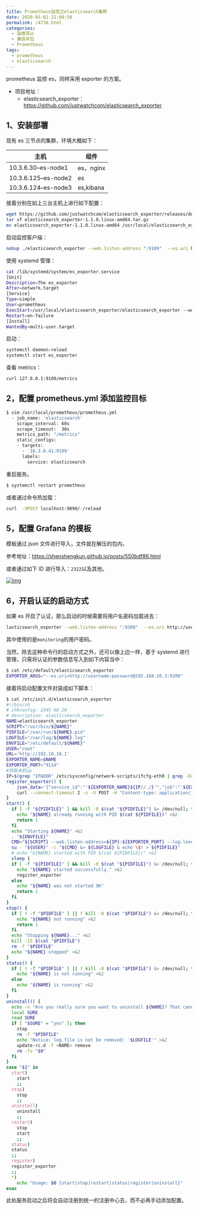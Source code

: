 ```yaml
---
title: Prometheus监控之elasticsearch集群
date: 2020-05-02 22:08:50
permalink: /4738.html
categories:
  - 运维观止
  - 兼容并包
  - Prometheus
tags:
  - prometheus
  - elasticsearch
---
```


prometheus 监控 es，同样采用 exporter 的方案。



- 项目地址：
  - elasticsearch_exporter：https://github.com/justwatchcom/elasticsearch_exporter



## 1、安装部署



现有 es 三节点的集群，环境大概如下：



| 主机                | 组件      |
| ------------------- | --------- |
| 10.3.6.30–es-node1  | es，nginx |
| 10.3.6.125–es-node2 | es        |
| 10.3.6.124–es-node3 | es,kibana |



接着分别在如上三台主机上进行如下配置：



```sh
wget https://github.com/justwatchcom/elasticsearch_exporter/releases/download/v1.1.0/elasticsearch_exporter-1.1.0.linux-amd64.tar.gz
tar xf elasticsearch_exporter-1.1.0.linux-amd64.tar.gz
mv elasticsearch_exporter-1.1.0.linux-amd64 /usr/local/elasticsearch_exporter
```



启动监控客户端：



```sh
nohup ./elasticsearch_exporter --web.listen-address ":9109"  --es.uri http://10.3.6.30:9200 &
```



使用 systemd 管理：



```sh
cat /lib/systemd/system/es_exporter.service
[Unit]
Description=The es_exporter
After=network.target
[Service]
Type=simple
User=prometheus
ExecStart=/usr/local/elasticsearch_exporter/elasticsearch_exporter --web.listen-address ":9308" --es.uri http://127.0.0.1:9200
Restart=on-failure
[Install]
WantedBy=multi-user.target
```



启动：



```sh
systemctl daemon-reload
systemctl start es_exporter
```



查看 metrics：



```sh
curl 127.0.0.1:9109/metrics
```



## 2，配置 prometheus.yml 添加监控目标



```sh
$ vim /usr/local/prometheus/prometheus.yml
  - job_name: 'elasticsearch'
    scrape_interval: 60s
    scrape_timeout:  30s
    metrics_path: "/metrics"
    static_configs:
    - targets:
      - '10.3.0.41:9109'
      labels:
        service: elasticsearch
```



重启服务。



```sh
$ systemctl restart prometheus
```



或者通过命令热加载：



```sh
curl  -XPOST localhost:9090/-/reload
```



## 5，配置 Grafana 的模板



模板通过 json 文件进行导入，文件就在解压的包内。



参考地址：https://shenshengkun.github.io/posts/550bdf86.html



或者通过如下 ID 进行导入：`2322`以及其他。





[![img](https://tvax3.sinaimg.cn/large/71cfeb93gy1geeelqmpw0j20jg0t6dim.jpg)](https://tvax3.sinaimg.cn/large/71cfeb93gy1geeelqmpw0j20jg0t6dim.jpg)





## 6，开启认证的启动方式



如果 es 开启了认证，那么启动的时候需要将用户名密码加载进去：



```sh
lasticsearch_exporter --web.listen-address ":9308"  --es.uri http://username:password@192.168.10.3:9200 & 
```



其中使用的是`monitoring`的用户密码。



当然，除去这种命令行的启动方式之外，还可以像上边一样，基于 systemd 进行管理，只需将认证的参数信息写入到如下内容当中：



```sh
$ cat /etc/default/elasticsearch_exporter
EXPORTER_ARGS="--es.uri=http://username:password@192.168.10.3:9200"
```



接着将启动配置文件封装成如下脚本：



```sh
$ cat /etc/init.d/elasticsearch_exporter
#!/bin/sh
# chkconfig: 2345 60 20
# description: elasticsearch_exporter
NAME=elasticsearch_exporter
SCRIPT="/usr/bin/${NAME}"
PIDFILE="/var/run/${NAME}.pid"
LOGFILE="/var/log/${NAME}.log"
ENVFILE="/etc/default/${NAME}"
USER="root"
URL='http://192.10.10.1'
EXPORTER_NAME=$NAME
EXPORTER_PORT="9114"
#获取本机ip
IP=$(grep "IPADDR" /etc/sysconfig/network-scripts/ifcfg-eth0 | grep -Eo "([0-9]{1,3}\.){3}[0-9]{1,3}")
register_exporter() {
    json_data='{"service_id":"'${EXPORTER_NAME}${IP//./}'","job":"'${EXPORTER_NAME}'","ip":"'${IP}'","port":"'$EXPORTER_PORT'","tags":"","meta": {"hostname": "'$(hostname)'"}}'
    curl --connect-timeout 2 -s -X POST -H "Content-type: application/json" -d "${json_data}" $URL 2>&1 > /dev/null
}
start() {
  if [ -f "${PIDFILE}" ] && kill -0 $(cat "${PIDFILE}") &> /dev/null; then
    echo "${NAME} already running with PID $(cat ${PIDFILE})" >&2
    return 1
  fi
  echo "Starting ${NAME}" >&2
  . "${ENVFILE}"
  CMD="${SCRIPT} --web.listen-address=${IP}:${EXPORTER_PORT} --log.level=error ${EXPORTER_ARGS}"
  su - "${USER}" -c "${CMD} &> ${LOGFILE} & echo \$! > ${PIDFILE}"
  # echo "${NAME} started with PID $(cat ${PIDFILE})" >&2
  sleep 1
  if [ -f "${PIDFILE}" ] && kill -0 $(cat "${PIDFILE}") &> /dev/null; then
    echo "${NAME} started successfully." >&2
    register_exporter
  else
    echo "${NAME} was not started OK"
    return 1
  fi
}
stop() {
  if [ ! -f "$PIDFILE" ] || ! kill -0 $(cat "$PIDFILE") &> /dev/null; then
    echo "${NAME} not running" >&2
    return 1
  fi
  echo "Stopping ${NAME}..." >&2
  kill -15 $(cat "$PIDFILE")
  rm -f "$PIDFILE"
  echo "${NAME} stopped" >&2
}
status() {
  if [ ! -f "$PIDFILE" ] || ! kill -0 $(cat "$PIDFILE") &> /dev/null; then
    echo "${NAME} is not running" >&2
  else
    echo "${NAME} is running" >&2
  fi
}
uninstall() {
  echo -n "Are you really sure you want to uninstall ${NAME}? That cannot be undone. [yes|No] "
  local SURE
  read SURE
  if [ "$SURE" = "yes" ]; then
    stop
    rm -f "$PIDFILE"
    echo "Notice: log file is not be removed: '$LOGFILE'" >&2
    update-rc.d -f <NAME> remove
    rm -fv "$0"
  fi
}
case "$1" in
  start)
    start
    ;;
  stop)
    stop
    ;;
  uninstall)
    uninstall
    ;;
  restart)
    stop
    start
    ;;
  status)
  status
  ;;
  register)
  register_exporter
  ;;
  *)
    echo "Usage: $0 {start|stop|restart|status|register|uninstall}"
esac
```



此处服务启动之后将会自动注册到统一的注册中心去，而不必再手动添加配置。
